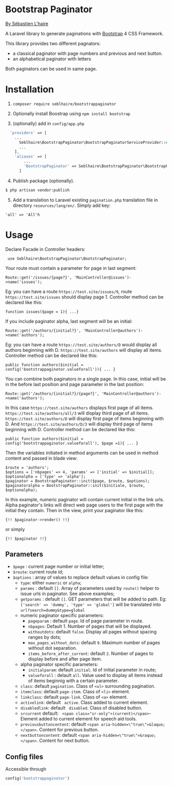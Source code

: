 # Bootstrap Paginator

[By Sébastien L'haire](http://sebastien.lhaire.org)

A Laravel library to generate paginations with [Bootstrap](https://getbootstrap.com/) 4 CSS Framework.

This library provides two different pagnators:

* a classical paginator with page numbers and previous and next button.
* an alphabetical paginator with letters

Both paginators can be used in same page.

# Installation

1. `composer require seblhaire/bootstrappaginator`

2. Optionally install Boostrap using `npm install bootstrap`

3. (optionally) add in `config/app.php`
```php
  'providers' => [
    ...
      Seblhaire\BootstrapPaginator\BootstrapPaginatorServiceProvider::class,
      ...
    ],
    'aliases' => [
        ...
        'BootstrapPaginator' => Seblhaire\BootstrapPaginator\BootstrapPaginator::class,
      ]
```
4. Publish package (optionally).
``` sh
$ php artisan vendor:publish
```

5. Add a translation to Laravel existing `pagination.php` translation file in directory
`resources/lang/en/`. Simply add key:

```
'all' => 'All'h
```


# Usage

Declare Facade in Controller headers:

```
 use Seblhaire\BootstrapPaginator\BootstrapPaginator;
```

Your route must contain a parameter for page in last segment:

```
Route::get('/issues/{page?}', 'MainController@issues')->name('issues');
```

Eg: you can have a route `https://test.site/issues/9`, route `https://test.site/issues` should display page 1.  Controller method can be declared like this:

```
function issues($page = 1){ ...}
```

If you include paginator alpha, last segment will be an initial:

```
Route::get('/authors/{initial?}', 'MainController@authors')->name('authors');
```
Eg: you can have a route `https://test.site/authors/D` would display all authors beginning with D. `https://test.site/authors` will display all items. Controller method can be declared like this:

```
public function authors($initial = config('bootstrappaginator.valueforall')){ ... }
```

You can combine both paginators in a single page. In this case, initial will be in the before last position and page parameter in the last position:

```
Route::get('/authors/{initial?}/{page?}', 'MainController@authors')->name('authors');
```

In this case `https://test.site/authors` displays first page of all items. `https://test.site/authors/all/3` will display third page of all items. `https://test.site/authors/D` will display first page of items beginning with D. And `https://test.site/authors/D/3` will display third page of items beginning with D. Controller method can be declared like this:

```
public function authors($initial = config('bootstrappaginator.valueforall'), $page =1){ ... }
```

Then the variables initiated in method arguments can be used in method content and passed in blade view: 

```
$route = 'authors';
$options = ['nbpages' => 4, 'params' => ['initial' => $initial]];
$optionalpha = ['type' => 'alpha'];
$paginator = BootstrapPaginator::init($page, $route, $options);
$paginatoralpha = BootstrapPaginator::init($initiale, $route, $optionalpha);
```

In this example, numeric paginator will contain current initial in the link urls. Alpha paginator's links will direct web page users to the first page with the initial they contain. Then in the view, print your paginator like this:

`{!! $paginator->render() !!}`

or simply

`{!! $paginator !!}`

## Parameters

* `$page` : current page number or initial letter;
* `$route`: current route id;
* `$options` : array of values to replace default values in config file:
  * `type`: either `numeric` or `alpha`;
  * `params` : default `[]`. Array of parameters used by `route()` helper to issue urls in paginator. See above examples;
  * `getparams` : default `[]`. GET parameters that will be added to path. Eg: `['search' => 'dummy', 'type' => 'global']` will be translated into `url?search=dummy&type=global`
  * numeric paginator specific parameters:
      * `pageparam` : default `page`. Id of page parameter in route.
      * `nbpages`:  Default 1. Number of pages that will be displayed.
      * `withoutdots`: default `false`. Display all pages without spacing ranges by dots;
      * `max_pages_without_dots`: default `9`. Maximum number of pages without dot separation. 
      * `items_before_after_current`: default `2`. Number of pages to display before and after page item.
  * alpha paginator specific parameters:
     * `initialparam`: default `initial`. Id of initial parameter in route;
     * `valueforall` : delault `all`. Value used to display all items instead of items beginnig with a certain parameter.
  * `class`: default `pagination`. Class of `<ul>` surrounding pagination.
  * `itemclass`: default `page-item`. Class of `<li>` element.
  * `linkclass`: default `page-link`. Class of `<a>` element.
  * `activelink`: default ` active`. Class added to current element.
  * `disabledlink`: default ` disabled`. Class of disabled button.
  * `srcurrent` default: ` <span class="sr-only">(current)</span>`- Element added to current element for speech aid tools.
  * `previousbuttoncontent`: default `<span aria-hidden=\"true\">&laquo;</span>`. Content for previous button.
  * `nextbuttoncontent`:  default `<span aria-hidden=\"true\">&raquo;</span>`. Content for next button.

## Config files

Accessible through

```php
config('bootstrappaginator')
```

